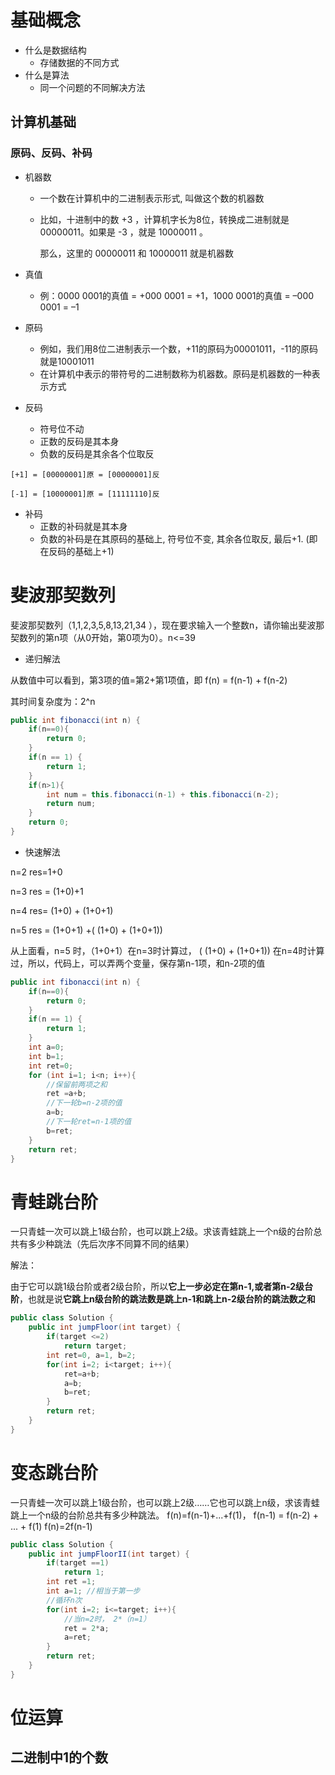 # 基础概念

- 什么是数据结构
  - 存储数据的不同方式
- 什么是算法
  - 同一个问题的不同解决方法

## 计算机基础

### 原码、反码、补码

- 机器数

  - 一个数在计算机中的二进制表示形式,  叫做这个数的机器数

  - 比如，十进制中的数 +3 ，计算机字长为8位，转换成二进制就是00000011。如果是 -3 ，就是 10000011 。

    那么，这里的 00000011 和 10000011 就是机器数

- 真值

  - 例：0000 0001的真值 = +000 0001 = +1，1000 0001的真值 = –000 0001 = –1

- 原码

  - 例如，我们用8位二进制表示一个数，+11的原码为00001011，-11的原码就是10001011
  - 在计算机中表示的带符号的二进制数称为机器数。原码是机器数的一种表示方式

- 反码

  -  符号位不动
  - 正数的反码是其本身
  - 负数的反码是其余各个位取反

```
[+1] = [00000001]原 = [00000001]反

[-1] = [10000001]原 = [11111110]反
```

- 补码
  - 正数的补码就是其本身
  - 负数的补码是在其原码的基础上, 符号位不变, 其余各位取反, 最后+1. (即在反码的基础上+1)

#  斐波那契数列

斐波那契数列（1,1,2,3,5,8,13,21,34 ），现在要求输入一个整数n，请你输出斐波那契数列的第n项（从0开始，第0项为0）。n<=39

- 递归解法

从数值中可以看到，第3项的值=第2+第1项值，即 f(n) = f(n-1) + f(n-2)

其时间复杂度为：2^n

```java
public int fibonacci(int n) {
    if(n==0){
        return 0;
    }
    if(n == 1) {
        return 1;
    }
    if(n>1){
        int num = this.fibonacci(n-1) + this.fibonacci(n-2);
        return num;
    }
    return 0;
}
```

- 快速解法

n=2   res=1+0

n=3  res = (1+0)+1

n=4  res= (1+0) + (1+0+1)

n=5  res = (1+0+1) +( (1+0) + (1+0+1))

从上面看，n=5 时，（1+0+1）在n=3时计算过， ( (1+0) + (1+0+1)) 在n=4时计算过，所以，代码上，可以弄两个变量，保存第n-1项，和n-2项的值

```java
public int fibonacci(int n) {
    if(n==0){
        return 0;
    }
    if(n == 1) {
        return 1;
    }
    int a=0;
    int b=1;
    int ret=0;
    for (int i=1; i<n; i++){
        //保留前两项之和
        ret =a+b;
        //下一轮b=n-2项的值
        a=b;
        //下一轮ret=n-1项的值
        b=ret;
    }
    return ret;
}
```

# 青蛙跳台阶

一只青蛙一次可以跳上1级台阶，也可以跳上2级。求该青蛙跳上一个n级的台阶总共有多少种跳法（先后次序不同算不同的结果）

解法：

由于它可以跳1级台阶或者2级台阶，所以**它上一步必定在第n-1,或者第n-2级台阶**，也就是说**它跳上n级台阶的跳法数是跳上n-1和跳上n-2级台阶的跳法数之和**



```java
public class Solution {
    public int jumpFloor(int target) {
        if(target <=2)
            return target;
        int ret=0, a=1, b=2;
        for(int i=2; i<target; i++){
            ret=a+b;
            a=b;
            b=ret;
        }
        return ret;
    }
}
```

# 变态跳台阶

一只青蛙一次可以跳上1级台阶，也可以跳上2级……它也可以跳上n级，求该青蛙跳上一个n级的台阶总共有多少种跳法。 f(n)=f(n-1)+...+f(1)， f(n-1) = f(n-2) + ... + f(1) f(n)=2f(n-1)

```java
public class Solution {
    public int jumpFloorII(int target) {
        if(target ==1)
            return 1;
        int ret =1;
        int a=1; //相当于第一步
        //循环n次
        for(int i=2; i<=target; i++){
            //当n=2时， 2*（n=1）
            ret = 2*a;
            a=ret;
        }
        return ret;
    }
}
```

#  位运算



##  二进制中1的个数

